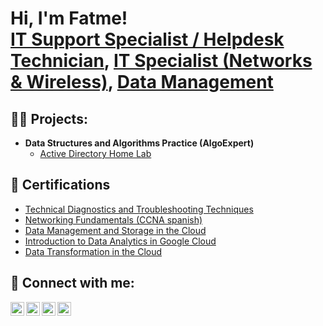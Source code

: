<h1>Hi, I'm Fatme! <br/><a href="https://github.com/fatmeulanova">IT Support Specialist / Helpdesk Technician</a>, <a href="https://www.linkedin.com/in/fatme-ulanova-74477329a/">IT Specialist (Networks & Wireless)</a>, <a href="https://fatme.es/">Data Management</a></h1>

<h2>👨‍💻 Projects:</h2>

- <b>Data Structures and Algorithms Practice (AlgoExpert)</b>
  - [Active Directory Home Lab](https://github.com/joshmadakor1/Algorithms-Practice)


<h2>💬 Certifications</h2>

- [Technical Diagnostics and Troubleshooting Techniques](https://www.coursera.org/account/accomplishments/verify/0QBWM5IZMOWJ)
- [Networking Fundamentals (CCNA spanish)](https://www.netacad.com/certificates?issuanceId=05a03436-4ef9-48a7-a374-5c31358792b5)
- [Data Management and Storage in the Cloud](https://www.coursera.org/account/accomplishments/verify/FYADWIPFZMQ4)
- [Introduction to Data Analytics in Google Cloud](https://www.coursera.org/account/accomplishments/verify/ZY9MNAQ6RSN3)
- [Data Transformation in the Cloud](https://www.coursera.org/account/accomplishments/verify/FYADWIPFZMQ4)

<h2> 🤳 Connect with me:</h2>

[<img align="left" alt="JoshMadakor | YouTube" width="22px" src="https://cdn.jsdelivr.net/npm/simple-icons@v3/icons/youtube.svg" />][youtube]
[<img align="left" alt="JoshMadakor | Twitter" width="22px" src="https://cdn.jsdelivr.net/npm/simple-icons@v3/icons/twitter.svg" />][twitter]
[<img align="left" alt="JoshMadakor | LinkedIn" width="22px" src="https://cdn.jsdelivr.net/npm/simple-icons@v3/icons/linkedin.svg" />][linkedin]
[<img align="left" alt="JoshMadakor | Instagram" width="22px" src="https://cdn.jsdelivr.net/npm/simple-icons@v3/icons/instagram.svg" />][instagram]

[twitter]: https://x.com/fatme_ulanova
[youtube]: https://www.youtube.com/@fatmeulanova4712
[instagram]: https://www.instagram.com/ulanovafatme/
[linkedin]: https://www.linkedin.com/in/fatme-ulanova-74477329a/

<!--
**joshmadakor1/joshmadakor1** is a ✨ _special_ ✨ repository because its `README.md` (this file) appears on your GitHub profile.

Here are some ideas to get you started:

- 🔭 I’m currently working on ...
- 🌱 I’m currently learning ...
- 👯 I’m looking to collaborate on ...
- 🤔 I’m looking for help with ...
- 💬 Ask me about ...
- 📫 How to reach me: ...
- 😄 Pronouns: ...
- ⚡ Fun fact: ...
-->
